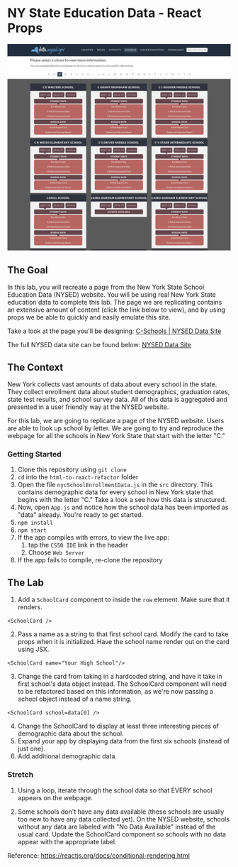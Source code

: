 # NY State Education Data - React Props

![NY School Data](school-data.png)

## The Goal
In this lab, you will recreate a page from the New York State School Education Data (NYSED) website. You will be using real New York State education data to complete this lab. The page we are replicating contains an extensive amount of content (click the link below to view), and by using props we be able to quickly and easily emulate this site.


Take a look at the page you'll be designing:
[C-Schools | NYSED Data Site](https://data.nysed.gov/lists.php?start=67&type=school)

The full NYSED data site can be found below:
[NYSED Data Site](https://data.nysed.gov/)

## The Context
New York collects vast amounts of data about every school in the state. They collect enrollment data about student demographics, graduation rates, state test results, and school survey data. All of this data is aggregated and presented in a user friendly way at the NYSED website.

For this lab, we are going to replicate a page of the NYSED website. Users are able to look up school by letter. We are going to try and reproduce the webpage for all the schools in New York State that start with the letter "C."

### Getting Started

1. Clone this repository using `git clone`
2. `cd` into the `html-to-react-refactor` folder
3. Open the file `nycSchoolEnrollmentData.js` in the `src` directory. This contains demographic data for every school in New York state that begins with the letter "C." Take a look a see how this data is structured.
4. Now, open `App.js` and notice how the school data has been imported as "data" already. You're ready to get started.
5. `npm install`
6. `npm start`
7. If the app compiles with errors, to view the live app:
    1. tap the `CS50 IDE` link in the header
    2. Choose `Web Server`
8. If the app fails to compile, re-clone the repository

## The Lab
1. Add a `SchoolCard` component to inside the `row` element. Make sure that it renders. 
```react
<SchoolCard />
```
2. Pass a name as a string to that first school card. Modify the card to take props when it is initialized. Have the school name render out on the card using JSX. 
```react
<SchoolCard name="Your High School"/>
```
3. Change the card from taking in a hardcoded string, and have it take in first school's data object instead. The SchoolCard component will need to be refactored based on this information, as we're now passing a school object instead of a name string. 
```react
<SchoolCard school=data[0] />
```
4. Change the SchoolCard to display at least three interesting pieces of demographic data about the school. 
5. Expand your app by displaying data from the first six schools (instead of just one).
6. Add additional demographic data.

### Stretch
1. Using a loop, iterate through the school data so that EVERY school appears on the webpage.

2. Some schools don't have any data available (these schools are usually too new to have any data collected yet). On the NYSED website, schools without any data are labeled with "No Data Available" instead of the usual card. Update the SchoolCard component so schools with no data appear with the appropriate label.

Reference: https://reactjs.org/docs/conditional-rendering.html
